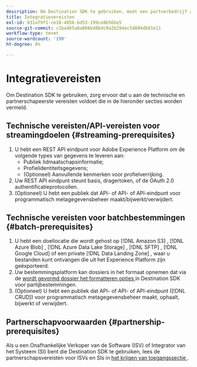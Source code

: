 ```yaml
---
description: Om Destination SDK te gebruiken, moet een partnerbedrijf aan de eerste vereisten voldoen die in dit document worden vermeld.
title: Integratievereisten
exl-id: 031af9f1-ce18-4056-bd53-199ce8b56be5
source-git-commit: c1ba465a8a866bd8bdc9a2b294ec5d894db81e11
workflow-type: tm+mt
source-wordcount: '199'
ht-degree: 0%

---
```


# Integratievereisten

Om Destination SDK te gebruiken, zorg ervoor dat u aan de technische en partnerschapeerste vereisten voldoet die in de hieronder secties worden vermeld.

## Technische vereisten/API-vereisten voor streamingdoelen {#streaming-prerequisites}

1. U hebt een REST API eindpunt voor Adobe Experience Platform om de volgende types van gegevens te leveren aan:
   * Publiek lidmaatschapsinformatie;
   * Profielidentiteitsgegevens;
   * (Optioneel) Aanvullende kenmerken voor profielverrijking.
2. Uw REST API eindpunt steunt basis, dragertoken, of de OAuth 2.0 authentificatieprotocollen.
3. (Optioneel) U hebt een publiek dat API- of API- of API-eindpunt voor programmatisch metagegevensbeheer maakt/bijwerkt/verwijdert.

## Technische vereisten voor batchbestemmingen {#batch-prerequisites}

1. U hebt een doellocatie die wordt gehost op [!DNL Amazon S3] , [!DNL Azure Blob] , [!DNL Azure Data Lake Storage] , [!DNL SFTP] , [!DNL Google Cloud] of een private [!DNL Data Landing Zone] , waar u bestanden kunt ontvangen die uit het Experience Platform zijn geëxporteerd.
2. Uw bestemmingsplatform kan dossiers in het formaat opnemen dat via de [ wordt gevormd dossier het formatteren opties ](functionality/destination-server/file-formatting.md) in Destination SDK voor partijbestemmingen.
3. (Optioneel) U hebt een publiek dat API- of API- of API-eindpunt ([!DNL CRUD]) voor programmatisch metagegevensbeheer maakt, ophaalt, bijwerkt of verwijdert.

## Partnerschapvoorwaarden {#partnership-prerequisites}

Als u een Onafhankelijke Verkoper van de Software (ISV) of Integrator van het Systeem (SI) bent die Destination SDK te gebruiken, lees de partnerschapsvereisten voor ISVs en SIs in [ het krijgen van toegangssectie ](overview.md#get-access).
